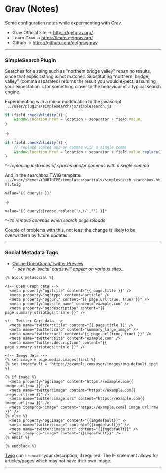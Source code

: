 # Grav (Notes)

Some configuration notes while experimenting with Grav.

* Grav Official Site -> https://getgrav.org/
* Learn Grav -> https://learn.getgrav.org/
* Github -> https://github.com/getgrav/grav

-----

### SimpleSearch Plugin

Searches for a string such as "northern bridge valley" return no results, since that explicit string is not matched. Substituting "northern, bridge, valley" (comma separated) returns the result you would expect, assuming your expectation is for something closer to the behaviour of a typical search engine.

Experimenting with a minor modification to the javascript: `.../user/plugins/simplesearch/js/simplesearch.js`

```javascript
if (field.checkValidity()) {
    window.location.href = location + separator + field.value;
}
```
->  
```javascript
if (field.checkValidity()) {
    // replace spaces and-or commas with a single comma
    window.location.href = location + separator + field.value.replace(/[\s,]+/g,",");
}
```
^- *replacing instances of spaces and/or commas with a single comma*

And in the searchbox TWIG template: `.../user/themes/YOURTHEME/templates/partials/simplesearch_searchbox.html.twig`

```twig
value="{{ query|e }}"
```
->  
```twig
value="{{ query|e|regex_replace('/,+/','') }}"
```
^- *to remove commas when search page reloads*

Couple of problems with this, not least the change is likely to be overwrittern by future updates.

-----

### Social Metadata Tags

* [Online OpenGraph/Twitter Preview](https://www.opengraph.xyz/)  
^- *see how 'social' cards will appear on various sites...*

```twig
{% block metasocial %}

<!-- Open Graph data -->
  <meta property="og:title" content="{{ page.title }}" />
  <meta property="og:type" content="article" />
  <meta property="og:url" content="{{ page.url(true, true) }}" />
  <meta property="og:site_name" content="example.com" />
  <meta property="og:description" content="{{ page.summary|striptags|trim|e }}" />

<!-- Twitter Card data -->
  <meta name="twitter:title" content="{{ page.title }}" />
  <meta name="twitter:card" content="summary_large_image" />
  <meta name="twitter:url" content="{{ page.url(true, true) }}" />
  <meta name="twitter:site" content="example.com" />
  <meta name="twitter:description" content="{{ page.summary|striptags|trim|e }}" />

<!-- Image data -->
{% set image = page.media.images|first %}
{% set imgdefault = "https://example.com/user/images/img-default.jpg" %}

{% if image %}
  <meta property="og:image" content="https://example.com{{ image.url|raw }}" />
  <meta name="twitter:image" content="https://example.com{{ image.url|raw }}" />
  <meta name="twitter:image:src" content="https://example.com{{ image.url|raw }}" />
  <meta itemprop="image" content="https://example.com{{ image.url|raw }}" />
{% else %}
  <meta property="og:image" content="{{imgdefault}}" />
  <meta name="twitter:image" content="{{imgdefault}}" />
  <meta name="twitter:image:src" content="{{imgdefault}}" />
  <meta itemprop="image" content="{{imgdefault}}" />
{% endif %}

{% endblock %}
```

[Twig](https://twig.symfony.com/doc/3.x/) can `truncate` your description, if required. The IF statement allows for articles/pages which may not have their own image.

-----
